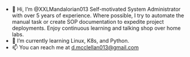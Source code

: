 - 👋 Hi, I’m @XXLMandalorian013 Self-motivated System Administrator with over 5 years of experience. Where possible, I try to automate the manual task or create SOP documentation to expedite project deployments. Enjoy continuous learning and talking shop over home labs. 
- 🌱 I’m currently learning Linux, K8s, and Python.
- 📫 You can reach me at d.mcclellan013@gmail.com
